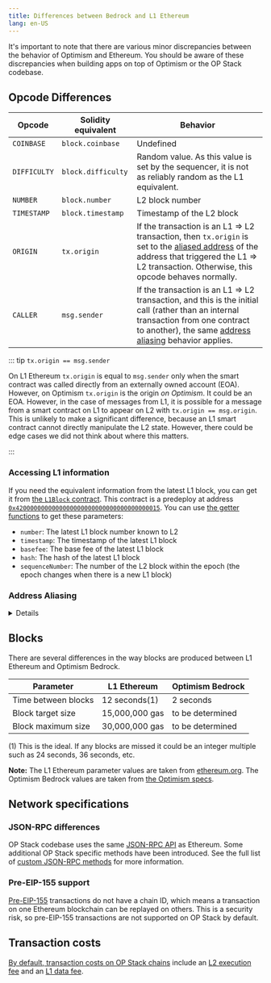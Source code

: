 ```yaml
---
title: Differences between Bedrock and L1 Ethereum
lang: en-US
---
```


It's important to note that there are various minor discrepancies between the behavior of Optimism and Ethereum.
You should be aware of these discrepancies when building apps on top of Optimism or the OP Stack codebase.

## Opcode Differences


| Opcode  | Solidity equivalent | Behavior |
| - | - | - |
| `COINBASE`	| `block.coinbase`   | Undefined |
| `DIFFICULTY` | `block.difficulty` | Random value. As this value is set by the sequencer, it is not as reliably random as the L1 equivalent. |
| `NUMBER`     | `block.number`     | L2 block number
| `TIMESTAMP`  | `block.timestamp`  | Timestamp of the L2 block
| `ORIGIN`     | `tx.origin`        | If the transaction is an L1 ⇒ L2 transaction, then `tx.origin` is set to the [aliased address](#address-aliasing) of the address that triggered the L1 ⇒ L2 transaction. Otherwise, this opcode behaves normally. |
| `CALLER`     | `msg.sender`      | If the transaction is an L1 ⇒ L2 transaction, and this is the initial call (rather than an internal transaction from one contract to another), the same [address aliasing](#address-aliasing) behavior applies.

::: tip `tx.origin == msg.sender`

On L1 Ethereum `tx.origin` is equal to `msg.sender` only when the smart contract was called directly from an externally owned account (EOA).
However, on Optimism `tx.origin` is the origin *on Optimism*.
It could be an EOA.
However, in the case of messages from L1, it is possible for a message from a smart contract on L1 to appear on L2 with `tx.origin == msg.origin`.
This is unlikely to make a significant difference, because an L1 smart contract cannot directly manipulate the L2 state.
However, there could be edge cases we did not think about where this matters.

:::

### Accessing L1 information

If you need the equivalent information from the latest L1 block, you can get it from [the `L1Block` contract](https://github.com/ethereum-optimism/optimism/blob/129032f15b76b0d2a940443a39433de931a97a44/packages/contracts-bedrock/contracts/L2/L1Block.sol).
This contract is a predeploy at address [`0x4200000000000000000000000000000000000015`](https://goerli-optimism.etherscan.io/address/0x4200000000000000000000000000000000000015).
You can use [the getter functions](https://docs.soliditylang.org/en/v0.8.12/contracts.html#getter-functions) to get these parameters:

- `number`: The latest L1 block number known to L2
- `timestamp`: The timestamp of the latest L1 block
- `basefee`: The base fee of the latest L1 block
- `hash`: The hash of the latest L1 block
- `sequenceNumber`: The number of the L2 block within the epoch (the epoch changes when there is a new L1 block)

### Address Aliasing

<details>

Because of the behavior of the `CREATE` opcode, it is possible for a user to create a contract on L1 and on L2 that share the same address but have different bytecode.
This can break trust assumptions, because one contract may be trusted and another be untrusted (see below).
To prevent this problem the behavior of the `ORIGIN` and `CALLER` opcodes (`tx.origin` and `msg.sender`) differs slightly between L1 and L2.

The value of `tx.origin` is determined as follows:


| Call source                        | `tx.origin`                                |
| ---------------------------------- | ------------------------------------------ | 
| L2 user (Externally Owned Account) | The user's address (same as in Ethereum)   |
| L1 user (Externally Owned Account) | The user's address (same as in Ethereum)   |
| L1 contract (using `CanonicalTransactionChain.enqueue`) | `L1_contract_address + 0x1111000000000000000000000000000000001111` |


The value of `msg.sender` at the top-level (the very first contract being called) is always equal to `tx.origin`.
Therefore, if the value of `tx.origin` is affected by the rules defined above, the top-level value of `msg.sender` will also be impacted.

Note that in general, [`tx.origin` should *not* be used for authorization](https://docs.soliditylang.org/en/latest/security-considerations.html#tx-origin). 
However, that is a separate issue from address aliasing because address aliasing also affects `msg.sender`.



#### Why is address aliasing an issue?


The problem with two identical source addresses (the L1 contract and the L2 contract) is that we extend trust based on the address.
It is possible that we will want to trust one of the contracts, but not the other.

1. Helena Hacker forks [Uniswap](https://uniswap.org/) to create her own exchange (on L2), called Hackswap.

   **Note:** There are actually multiple contracts in Uniswap, so this explanation is a bit simplified.
   [See here if you want additional details](https://ethereum.org/en/developers/tutorials/uniswap-v2-annotated-code/).

1. Helena Hacker provides Hackswap with liquidity that appears to allow for profitable arbitrage opportunities.
   For example, she can make it so that you can spend 1 [DAI](https://www.coindesk.com/price/dai/)to buy 1.1 [USDT](https://www.coindesk.com/price/tether/).
   Both of those coins are supposed to be worth exactly $1. 

1. Nimrod Naive knows that if something looks too good to be true it probably is.
   However, he checks the Hackswap contract's bytecode and verifies it is 100% identical to Uniswap.
   He decides this means the contract can be trusted to behave exactly as Uniswap does.

1. Nimrod approves an allowance of 1000 DAI for the Hackswap contract.
   Nimrod expects to call the swap function on Hackswap and receive back nearly 1100 USDT.


1. Before Nimrod's swap transaction is sent to the blockchain, Helena Hacker sends a transaction from an L1 contract with the same address as Hackswap.
   This transaction transfers 1000 DAI from Nimrod's address to Helena Hacker's address.
   If this transaction were to come from the same address as Hackswap on L2, it would be able to transfer the 1000 DAI because of the allowance Nimrod *had* to give Hackswap in the previous step to swap tokens.
   
   Nimrod, despite his naivete, is protected because Optimism modified the transaction's `tx.origin` (which is also the initial `msg.sender`).
   That transaction comes from a *different* address, one that does not have the allowance.

**Note:** It is simple to create two different contracts on the same address in different chains. 
But it is nearly impossible to create two that are different by a specified amount, so Helena Hacker can't do that.

</details>


## Blocks

There are several differences in the way blocks are produced between L1 Ethereum and Optimism Bedrock.


| Parameter           | L1 Ethereum | Optimism Bedrock |
| - | - | - |
| Time between blocks | 12 seconds(1)  | 2 seconds |
| Block target size   | 15,000,000 gas | to be determined |
| Block maximum size  | 30,000,000 gas | to be determined | 

(1) This is the ideal. 
    If any blocks are missed it could be an integer multiple such as 24 seconds, 36 seconds, etc.

**Note:** The L1 Ethereum parameter values are taken from [ethereum.org](https://ethereum.org/en/developers/docs/blocks/#block-time). The Optimism Bedrock values are taken from [the Optimism specs](https://github.com/ethereum-optimism/optimism/blob/129032f15b76b0d2a940443a39433de931a97a44/specs/guaranteed-gas-market.md#limiting-guaranteed-gas).



## Network specifications

### JSON-RPC differences

OP Stack codebase uses the same [JSON-RPC API](https://eth.wiki/json-rpc/API) as Ethereum.
Some additional OP Stack specific methods have been introduced.
See the full list of [custom JSON-RPC methods](https://community.optimism.io/docs/developers/build/json-rpc/) for more information.


### Pre-EIP-155 support

[Pre-EIP-155](https://eips.ethereum.org/EIPS/eip-155) transactions do not have a chain ID, which means a transaction on one Ethereum blockchain can be replayed on others.
This is a security risk, so pre-EIP-155 transactions are not supported on OP Stack by default.


## Transaction costs

[By default, transaction costs on OP Stack chains](https://community.optimism.io/docs/developers/build/transaction-fees/) include an [L2 execution fee](https://community.optimism.io/docs/developers/build/transaction-fees#the-l2-execution-fee) and an [L1 data fee](https://community.optimism.io/docs/developers/build/transaction-fees#the-l1-data-fee). 


